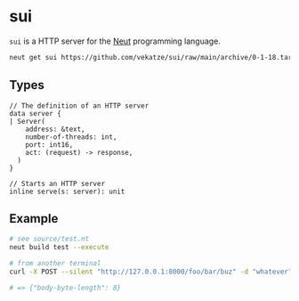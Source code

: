 # sui

`sui` is a HTTP server for the [Neut](https://vekatze.github.io/neut/) programming language.

```sh
neut get sui https://github.com/vekatze/sui/raw/main/archive/0-1-18.tar.zst
```

## Types

```neut
// The definition of an HTTP server
data server {
| Server(
    address: &text,
    number-of-threads: int,
    port: int16,
    act: (request) -> response,
  )
}

// Starts an HTTP server
inline serve(s: server): unit
```

## Example

```sh
# see source/test.nt
neut build test --execute

# from another terminal
curl -X POST --silent "http://127.0.0.1:8000/foo/bar/buz" -d "whatever"

# => {"body-byte-length": 8}
```
